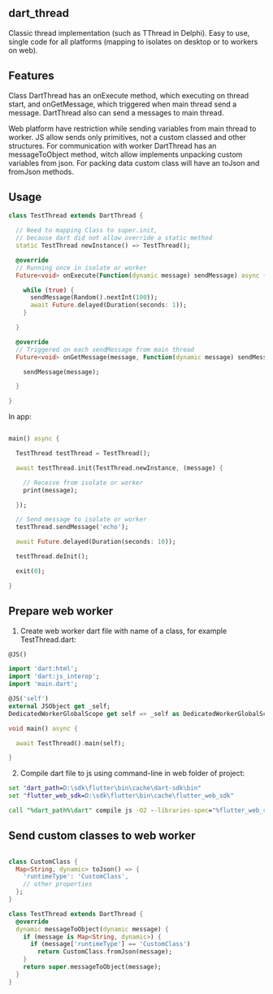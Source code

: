 ## dart_thread

Classic thread implementation (such as TThread in Delphi). Easy to use, single code for all platforms (mapping to isolates on desktop or to workers on web).

## Features

Class DartThread has an onExecute method, which executing on thread start, and onGetMessage, which triggered when main thread send a message. 
DartThread also can send a messages to main thread.

Web platform have restriction while sending variables from main thread to worker. 
JS allow sends only primitives, not a custom classed and other structures. 
For communication with worker DartThread has an messageToObject method, witch allow implements unpacking custom variables from json. 
For packing data custom class will have an toJson and fromJson methods.

## Usage

```dart
class TestThread extends DartThread {

  // Need to mapping Class to super.init, 
  // because dart did not allow override a static method
  static TestThread newInstance() => TestThread(); 

  @override
  // Running once in isolate or worker 
  Future<void> onExecute(Function(dynamic message) sendMessage) async {

    while (true) {
      sendMessage(Random().nextInt(100));
      await Future.delayed(Duration(seconds: 1));
    }

  }

  @override
  // Triggered on each sendMessage from main thread  
  Future<void> onGetMessage(message, Function(dynamic message) sendMessage) async {

    sendMessage(message);

  }

}
```

In app:
```dart

main() async {

  TestThread testThread = TestThread();

  await testThread.init(TestThread.newInstance, (message) {

    // Receive from isolate or worker
    print(message);

  });

  // Send message to isolate or worker
  testThread.sendMessage('echo');

  await Future.delayed(Duration(seconds: 10));

  testThread.deInit();

  exit(0);

}

```

## Prepare web worker

1. Create web worker dart file with name of a class, for example TestThread.dart:

```dart
@JS()

import 'dart:html';
import 'dart:js_interop';
import 'main.dart';

@JS('self')
external JSObject get _self;
DedicatedWorkerGlobalScope get self => _self as DedicatedWorkerGlobalScope;

void main() async {

  await TestThread().main(self);

}
```

2. Compile dart file to js using command-line in web folder of project:

```cmd
set "dart_path=D:\sdk\flutter\bin\cache\dart-sdk\bin"
set "flutter_web_sdk=D:\sdk\flutter\bin\cache\flutter_web_sdk"

call "%dart_path%\dart" compile js -O2 --libraries-spec="%flutter_web_sdk"\libraries.json -o web/TestThread.dart.js lib/TestThread.dart || pause
```

## Send custom classes to web worker

```dart

class CustomClass {
  Map<String, dynamic> toJson() => {
    'runtimeType': 'CustomClass',
    // other properties
  };
}

class TestThread extends DartThread {
  @override
  dynamic messageToObject(dynamic message) {
    if (message is Map<String, dynamic>) {
      if (message['runtimeType'] == 'CustomClass') 
        return CustomClass.fromJson(message);
    }
    return super.messageToObject(message);
  }
}

```

